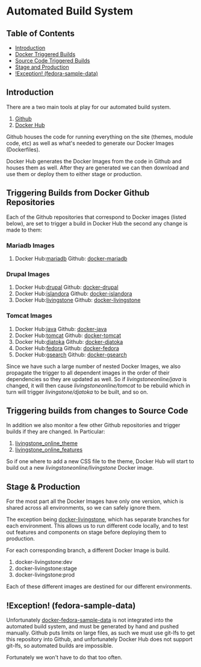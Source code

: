 # Automated Build System

## Table of Contents

* [Introduction](#introduction)
* [Docker Triggered Builds](#triggering-builds-from-docker-github-repositories)
* [Source Code Triggered Builds](#triggering-builds-from-changes-to-source-code)
* [Stage and Production](#stage-and-production)
* [!Exception! (fedora-sample-data)](#exception)

## Introduction

There are a two main tools at play for our automated build system.

1. [Github](https://github.com/livingstoneonline)
2. [Docker Hub](https://hub.docker.com/r/livingstoneonline/)

Github houses the code for running everything on the site (themes, module code,
etc) as well as what's needed to generate our Docker Images (Dockerfiles).

Docker Hub generates the Docker Images from the code in Github and houses them
as well. After they are generated we can then download and use them or deploy
them to either stage or production.

## Triggering Builds from Docker Github Repositories 

Each of the Github repositories that correspond to Docker images (listed below),
are set to trigger a build in Docker Hub the second any change is made to them:

### Mariadb Images

1. Docker Hub:[mariadb](https://hub.docker.com/r/livingstoneonline/mariadb) 
   Github: [docker-mariadb](https://github.com/livingstoneonline/docker-mariadb)

### Drupal Images

1. Docker Hub:[drupal](https://hub.docker.com/r/livingstoneonline/drupal) 
   Github: [docker-drupal](https://github.com/livingstoneonline/docker-drupal)
2. Docker Hub:[islandora](https://hub.docker.com/r/livingstoneonline/islandora) 
   Github: [docker-islandora](https://github.com/livingstoneonline/docker-islandora)
3. Docker Hub:[livingstone](https://hub.docker.com/r/livingstoneonline/livingstone) 
   Github: [docker-livingstone](https://github.com/livingstoneonline/docker-livingstone)

### Tomcat Images

1. Docker Hub:[java](https://hub.docker.com/r/livingstoneonline/java) 
   Github: [docker-java](https://github.com/livingstoneonline/docker-java)
2. Docker Hub:[tomcat](https://hub.docker.com/r/livingstoneonline/tomcat) 
   Github: [docker-tomcat](https://github.com/livingstoneonline/docker-tomcat)
3. Docker Hub:[djatoka](https://hub.docker.com/r/livingstoneonline/djatoka) 
   Github: [docker-djatoka](https://github.com/livingstoneonline/docker-djatoka)
4. Docker Hub:[fedora](https://hub.docker.com/r/livingstoneonline/fedora) 
   Github: [docker-fedora](https://github.com/livingstoneonline/docker-fedora)
5. Docker Hub:[gsearch](https://hub.docker.com/r/livingstoneonline/docker) 
   Github: [docker-gsearch](https://github.com/livingstoneonline/docker-gsearch)

Since we have such a large number of nested Docker Images, we also propagate the
trigger to all dependent images in the order of their dependencies so they are
updated as well. So if *livingstoneonline/java* is changed, it will then cause
*livingstoneonline/tomcat* to be rebuild which in turn will trigger
*livingstone/djatoka* to be built, and so on.

## Triggering builds from changes to Source Code

In addition we also monitor a few other Github repositories and trigger builds
if they are changed. In Particular:

1. [livingstone_online_theme](https://github.com/livingstoneonline/livingstone_online_theme)
2. [livingstone_online_features](https://github.com/livingstoneonline/livingstone_online_features)

So if one where to add a new CSS file to the theme, Docker Hub will start to
build out a new *livingstoneonline/livingstone* Docker image.

## Stage & Production

For the most part all the Docker Images have only one version, which is shared
across all environments, so we can safely ignore them.

The exception being
[docker-livingstone](https://github.com/livingstoneonline/docker-livingstone),
which has separate branches for each environment. This allows us to run
different code locally, and to test out features and components on stage before
deploying them to production.

For each corresponding branch, a different Docker Image is build.

1. docker-livingstone:dev
2. docker-livingstone:stage
3. docker-livingstone:prod

Each of these different images are destined for our different environments.

## !Exception! (fedora-sample-data) 

Unfortunately
[docker-fedora-sample-data](https://github.com/livingstoneonline/docker-fedora-sample-data)
is not integrated into the automated build system, and must be generated by hand
and pushed manually. Github puts limits on large files, as such we must use
git-lfs to get this repository into Github, and unfortunately Docker Hub does
not support git-lfs, so automated builds are impossible. 

Fortunately we won't have to do that too often.
